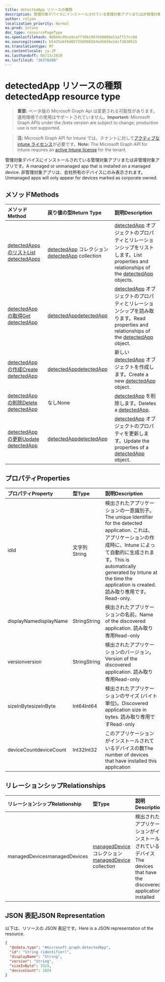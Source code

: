 ```yaml
---
title: detectedApp リソースの種類
description: 管理対象デバイスにインストールされている管理対象アプリまたは非管理対象アプリです。 非管理対象アプリは、会社所有のデバイスにのみ表示されます。
author: rolyon
localization_priority: Normal
ms.prod: Intune
doc_type: resourcePageType
ms.openlocfilehash: 9d844c99ce9caff30b1997b99009e52aff17cc04
ms.sourcegitcommit: b5425ebf648572569b032ded5b56e1dcf3830515
ms.translationtype: MT
ms.contentlocale: ja-JP
ms.lasthandoff: 08/13/2019
ms.locfileid: "36370208"
---
```

# <a name="detectedapp-resource-type"></a><span data-ttu-id="0ac16-104">detectedApp リソースの種類</span><span class="sxs-lookup"><span data-stu-id="0ac16-104">detectedApp resource type</span></span>

> <span data-ttu-id="0ac16-105">**重要:** ベータ版の Microsoft Graph Api は変更される可能性があります。運用環境での使用はサポートされていません。</span><span class="sxs-lookup"><span data-stu-id="0ac16-105">**Important:** Microsoft Graph APIs under the /beta version are subject to change; production use is not supported.</span></span>

> <span data-ttu-id="0ac16-106">**注:** Microsoft Graph API for Intune では、テナントに対して[アクティブな intune ライセンス](https://go.microsoft.com/fwlink/?linkid=839381)が必要です。</span><span class="sxs-lookup"><span data-stu-id="0ac16-106">**Note:** The Microsoft Graph API for Intune requires an [active Intune license](https://go.microsoft.com/fwlink/?linkid=839381) for the tenant.</span></span>

<span data-ttu-id="0ac16-107">管理対象デバイスにインストールされている管理対象アプリまたは非管理対象アプリです。</span><span class="sxs-lookup"><span data-stu-id="0ac16-107">A managed or unmanaged app that is installed on a managed device.</span></span> <span data-ttu-id="0ac16-108">非管理対象アプリは、会社所有のデバイスにのみ表示されます。</span><span class="sxs-lookup"><span data-stu-id="0ac16-108">Unmanaged apps will only appear for devices marked as corporate owned.</span></span>

## <a name="methods"></a><span data-ttu-id="0ac16-109">メソッド</span><span class="sxs-lookup"><span data-stu-id="0ac16-109">Methods</span></span>
|<span data-ttu-id="0ac16-110">メソッド</span><span class="sxs-lookup"><span data-stu-id="0ac16-110">Method</span></span>|<span data-ttu-id="0ac16-111">戻り値の型</span><span class="sxs-lookup"><span data-stu-id="0ac16-111">Return Type</span></span>|<span data-ttu-id="0ac16-112">説明</span><span class="sxs-lookup"><span data-stu-id="0ac16-112">Description</span></span>|
|:---|:---|:---|
|[<span data-ttu-id="0ac16-113">detectedApps のリスト</span><span class="sxs-lookup"><span data-stu-id="0ac16-113">List detectedApps</span></span>](../api/intune-devices-detectedapp-list.md)|<span data-ttu-id="0ac16-114">[detectedApp](../resources/intune-devices-detectedapp.md) コレクション</span><span class="sxs-lookup"><span data-stu-id="0ac16-114">[detectedApp](../resources/intune-devices-detectedapp.md) collection</span></span>|<span data-ttu-id="0ac16-115">[detectedApp](../resources/intune-devices-detectedapp.md) オブジェクトのプロパティとリレーションシップをリストします。</span><span class="sxs-lookup"><span data-stu-id="0ac16-115">List properties and relationships of the [detectedApp](../resources/intune-devices-detectedapp.md) objects.</span></span>|
|[<span data-ttu-id="0ac16-116">detectedApp の取得</span><span class="sxs-lookup"><span data-stu-id="0ac16-116">Get detectedApp</span></span>](../api/intune-devices-detectedapp-get.md)|[<span data-ttu-id="0ac16-117">detectedApp</span><span class="sxs-lookup"><span data-stu-id="0ac16-117">detectedApp</span></span>](../resources/intune-devices-detectedapp.md)|<span data-ttu-id="0ac16-118">[detectedApp](../resources/intune-devices-detectedapp.md) オブジェクトのプロパティとリレーションシップを読み取ります。</span><span class="sxs-lookup"><span data-stu-id="0ac16-118">Read properties and relationships of the [detectedApp](../resources/intune-devices-detectedapp.md) object.</span></span>|
|[<span data-ttu-id="0ac16-119">detectedApp の作成</span><span class="sxs-lookup"><span data-stu-id="0ac16-119">Create detectedApp</span></span>](../api/intune-devices-detectedapp-create.md)|[<span data-ttu-id="0ac16-120">detectedApp</span><span class="sxs-lookup"><span data-stu-id="0ac16-120">detectedApp</span></span>](../resources/intune-devices-detectedapp.md)|<span data-ttu-id="0ac16-121">新しい [detectedApp](../resources/intune-devices-detectedapp.md) オブジェクトを作成します。</span><span class="sxs-lookup"><span data-stu-id="0ac16-121">Create a new [detectedApp](../resources/intune-devices-detectedapp.md) object.</span></span>|
|[<span data-ttu-id="0ac16-122">detectedApp の削除</span><span class="sxs-lookup"><span data-stu-id="0ac16-122">Delete detectedApp</span></span>](../api/intune-devices-detectedapp-delete.md)|<span data-ttu-id="0ac16-123">なし</span><span class="sxs-lookup"><span data-stu-id="0ac16-123">None</span></span>|<span data-ttu-id="0ac16-124">[detectedApp](../resources/intune-devices-detectedapp.md) を削除します。</span><span class="sxs-lookup"><span data-stu-id="0ac16-124">Deletes a [detectedApp](../resources/intune-devices-detectedapp.md).</span></span>|
|[<span data-ttu-id="0ac16-125">detectedApp の更新</span><span class="sxs-lookup"><span data-stu-id="0ac16-125">Update detectedApp</span></span>](../api/intune-devices-detectedapp-update.md)|[<span data-ttu-id="0ac16-126">detectedApp</span><span class="sxs-lookup"><span data-stu-id="0ac16-126">detectedApp</span></span>](../resources/intune-devices-detectedapp.md)|<span data-ttu-id="0ac16-127">[detectedApp](../resources/intune-devices-detectedapp.md) オブジェクトのプロパティを更新します。</span><span class="sxs-lookup"><span data-stu-id="0ac16-127">Update the properties of a [detectedApp](../resources/intune-devices-detectedapp.md) object.</span></span>|

## <a name="properties"></a><span data-ttu-id="0ac16-128">プロパティ</span><span class="sxs-lookup"><span data-stu-id="0ac16-128">Properties</span></span>
|<span data-ttu-id="0ac16-129">プロパティ</span><span class="sxs-lookup"><span data-stu-id="0ac16-129">Property</span></span>|<span data-ttu-id="0ac16-130">型</span><span class="sxs-lookup"><span data-stu-id="0ac16-130">Type</span></span>|<span data-ttu-id="0ac16-131">説明</span><span class="sxs-lookup"><span data-stu-id="0ac16-131">Description</span></span>|
|:---|:---|:---|
|<span data-ttu-id="0ac16-132">id</span><span class="sxs-lookup"><span data-stu-id="0ac16-132">id</span></span>|<span data-ttu-id="0ac16-133">文字列</span><span class="sxs-lookup"><span data-stu-id="0ac16-133">String</span></span>|<span data-ttu-id="0ac16-134">検出されたアプリケーションの一意識別子。</span><span class="sxs-lookup"><span data-stu-id="0ac16-134">The unique Identifier for the detected application.</span></span> <span data-ttu-id="0ac16-135">これは、アプリケーションの作成時に、Intune によって自動的に生成されます。</span><span class="sxs-lookup"><span data-stu-id="0ac16-135">This is automatically generated by Intune at the time the application is created.</span></span> <span data-ttu-id="0ac16-136">読み取り専用です。</span><span class="sxs-lookup"><span data-stu-id="0ac16-136">Read-only.</span></span>|
|<span data-ttu-id="0ac16-137">displayName</span><span class="sxs-lookup"><span data-stu-id="0ac16-137">displayName</span></span>|<span data-ttu-id="0ac16-138">String</span><span class="sxs-lookup"><span data-stu-id="0ac16-138">String</span></span>|<span data-ttu-id="0ac16-139">検出されたアプリケーションの名前。</span><span class="sxs-lookup"><span data-stu-id="0ac16-139">Name of the discovered application.</span></span> <span data-ttu-id="0ac16-140">読み取り専用</span><span class="sxs-lookup"><span data-stu-id="0ac16-140">Read-only</span></span>|
|<span data-ttu-id="0ac16-141">version</span><span class="sxs-lookup"><span data-stu-id="0ac16-141">version</span></span>|<span data-ttu-id="0ac16-142">String</span><span class="sxs-lookup"><span data-stu-id="0ac16-142">String</span></span>|<span data-ttu-id="0ac16-143">検出されたアプリケーションのバージョン。</span><span class="sxs-lookup"><span data-stu-id="0ac16-143">Version of the discovered application.</span></span> <span data-ttu-id="0ac16-144">読み取り専用</span><span class="sxs-lookup"><span data-stu-id="0ac16-144">Read-only</span></span>|
|<span data-ttu-id="0ac16-145">sizeInByte</span><span class="sxs-lookup"><span data-stu-id="0ac16-145">sizeInByte</span></span>|<span data-ttu-id="0ac16-146">Int64</span><span class="sxs-lookup"><span data-stu-id="0ac16-146">Int64</span></span>|<span data-ttu-id="0ac16-147">検出されたアプリケーションのサイズ (バイト単位)。</span><span class="sxs-lookup"><span data-stu-id="0ac16-147">Discovered application size in bytes.</span></span> <span data-ttu-id="0ac16-148">読み取り専用です</span><span class="sxs-lookup"><span data-stu-id="0ac16-148">Read-only</span></span>|
|<span data-ttu-id="0ac16-149">deviceCount</span><span class="sxs-lookup"><span data-stu-id="0ac16-149">deviceCount</span></span>|<span data-ttu-id="0ac16-150">Int32</span><span class="sxs-lookup"><span data-stu-id="0ac16-150">Int32</span></span>|<span data-ttu-id="0ac16-151">このアプリケーションがインストールされているデバイスの数</span><span class="sxs-lookup"><span data-stu-id="0ac16-151">The number of devices that have installed this application</span></span>|

## <a name="relationships"></a><span data-ttu-id="0ac16-152">リレーションシップ</span><span class="sxs-lookup"><span data-stu-id="0ac16-152">Relationships</span></span>
|<span data-ttu-id="0ac16-153">リレーションシップ</span><span class="sxs-lookup"><span data-stu-id="0ac16-153">Relationship</span></span>|<span data-ttu-id="0ac16-154">型</span><span class="sxs-lookup"><span data-stu-id="0ac16-154">Type</span></span>|<span data-ttu-id="0ac16-155">説明</span><span class="sxs-lookup"><span data-stu-id="0ac16-155">Description</span></span>|
|:---|:---|:---|
|<span data-ttu-id="0ac16-156">managedDevices</span><span class="sxs-lookup"><span data-stu-id="0ac16-156">managedDevices</span></span>|<span data-ttu-id="0ac16-157">[managedDevice](../resources/intune-devices-manageddevice.md) コレクション</span><span class="sxs-lookup"><span data-stu-id="0ac16-157">[managedDevice](../resources/intune-devices-manageddevice.md) collection</span></span>|<span data-ttu-id="0ac16-158">検出されたアプリケーションがインストールされているデバイス</span><span class="sxs-lookup"><span data-stu-id="0ac16-158">The devices that have the discovered application installed</span></span>|

## <a name="json-representation"></a><span data-ttu-id="0ac16-159">JSON 表記</span><span class="sxs-lookup"><span data-stu-id="0ac16-159">JSON Representation</span></span>
<span data-ttu-id="0ac16-160">以下は、リソースの JSON 表記です。</span><span class="sxs-lookup"><span data-stu-id="0ac16-160">Here is a JSON representation of the resource.</span></span>
<!-- {
  "blockType": "resource",
  "keyProperty": "id",
  "@odata.type": "microsoft.graph.detectedApp"
}
-->
``` json
{
  "@odata.type": "#microsoft.graph.detectedApp",
  "id": "String (identifier)",
  "displayName": "String",
  "version": "String",
  "sizeInByte": 1024,
  "deviceCount": 1024
}
```




